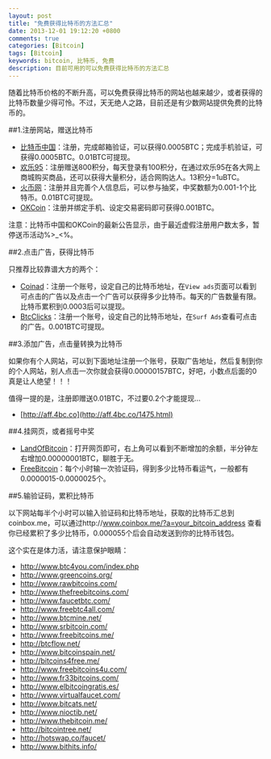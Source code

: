 ```yaml
---
layout: post
title: "免费获得比特币的方法汇总"
date: 2013-12-01 19:12:20 +0800
comments: true
categories: [Bitcoin]
tags: [Bitcoin]
keywords: bitcoin, 比特币, 免费
description: 目前可用的可以免费获得比特币的方法汇总
---
```


随着比特币价格的不断升高，可以免费获得比特币的网站也越来越少，或者获得的比特币数量少得可怜。不过，天无绝人之路，目前还是有少数网站提供免费的比特币的。

##1.注册网站，赠送比特币

* [比特币中国](https://www.chbtc.com/a/71688)：注册，完成邮箱验证，可以获得0.0005BTC；完成手机验证，可获得0.0005BTC。0.01BTC可提现。
* [欢乐95](http://www.huanle95.com/btc?r=1552)：注册赠送800积分，每天登录有100积分，在通过欢乐95在各大网上商城购买商品，还可以获得大量积分，适合网购达人。13积分=1uBTC。
* [火币网](https://www.huobi.com/?a=regist_gift&utm_source=273899)：注册并且完善个人信息后，可以参与抽奖，中奖数额为0.001-1个比特币。0.01BTC可提现。
* [OKCoin](http://www.okcoin.com/?invite=3266148)：注册并绑定手机、设定交易密码即可获得0.001BTC。

注意：比特币中国和OKCoin的最新公告显示，由于最近虚假注册用户数太多，暂停送币活动%>_<%。

##2.点击广告，获得比特币

只推荐比较靠谱大方的两个：

* [Coinad](https://coinad.com/?r=RYVGMPXZ0EPO313)：注册一个账号，设定自己的比特币地址，在`View ads`页面可以看到可点击的广告以及点击一个广告可以获得多少比特币。每天的广告数量有限。比特币累积到0.0003后可以提现。
* [BtcClicks](http://btcclicks.com/?r=54820e59)：注册一个账号，设定自己的比特币地址，在`Surf Ads`查看可点击的广告。0.001BTC可提现。

<!--more-->

##3.添加广告，点击量转换为比特币

如果你有个人网站，可以到下面地址注册一个账号，获取广告地址，然后复制到你的个人网站，别人点击一次你就会获得0.00000157BTC，好吧，小数点后面的0真是让人绝望！！！

值得一提的是，注册即赠送0.01BTC，不过要0.2个才能提现…

* [http://aff.4bc.co](http://aff.4bc.co/1475.html)

##4.挂网页，或者摇号中奖

* [LandOfBitcoin](http://www.landofbitcoin.com/?r=G0aNDpMAGoOx0GjV)：打开网页即可，右上角可以看到不断增加的余额，半分钟左右增加0.00000001BTC，聊胜于无。
* [FreeBitcoin](http://freebitco.in/?op=home)：每个小时输一次验证码，得到多少比特币看运气，一般都有0.0000015-0.0000025个。

##5.输验证码，累积比特币

以下网站每半个小时可以输入验证码和比特币地址，获取的比特币汇总到coinbox.me，可以通过http://www.coinbox.me/?a=your_bitcoin_address 查看你已经累积了多少比特币，0.000055个后会自动发送到你的比特币钱包。

这个实在是体力活，请注意保护眼睛：

* http://www.btc4you.com/index.php
* http://www.greencoins.org/
* http://www.rawbitcoins.com/
* http://www.thefreebitcoins.com/
* http://www.faucetbtc.com/
* http://www.freebtc4all.com/
* http://www.btcmine.net/
* http://www.srbitcoin.com/
* http://www.freebitcoins.me/
* http://btcflow.net/
* http://www.bitcoinspain.net/
* http://bitcoins4free.me/
* http://www.freebitcoins4u.com/
* http://www.fr33bitcoins.com/
* http://www.elbitcoingratis.es/
* http://www.virtualfaucet.com/
* http://www.bitcats.net/
* http://www.nioctib.net/
* http://www.thebitcoin.me/
* http://bitcointree.net/
* http://hotswap.co/faucet/
* http://www.bithits.info/

